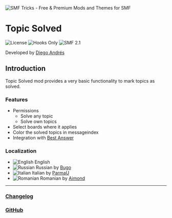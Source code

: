 ![SMF Tricks - Free & Premium Mods and Themes for SMF](https://smftricks.com/logos/logo.png)

# Topic Solved
![License](https://img.shields.io/badge/License-MIT-248049) ![Hooks Only](https://img.shields.io/badge/Hooks%20Only-Yes-6041a3) ![SMF 2.1](https://img.shields.io/badge/SMF-2.1-3f73a0)

Developed by [Diego Andrés](https://github.com/DiegoAndresCortes)

## Introduction
Topic Solved mod provides a very basic functionality to mark topics as solved.

### Features
- Permissions
  - Solve any topic
  - Solve own topics
- Select boards where it applies
- Color the solved topics in messageindex
- Integration with [Best Answer](https://github.com/SychO9/smf-best-answer)

### Localization
- ![English](https://www.simplemachines.org/site_images/lang/english.gif) English
- ![Russian](https://www.simplemachines.org/site_images/lang/russian.gif) Russian by [Bugo](https://www.simplemachines.org/community/index.php?action=profile;u=229017)
- ![Italian](https://www.simplemachines.org/site_images/lang/italian.gif) Italian by [ParmaU](https://github.com/ParmaU)
- ![Romanian](https://www.simplemachines.org/site_images/lang/romanian.gif) Romanian by [Aimond](https://www.simplemachines.org/community/index.php?action=profile;u=654752)

---
### [Changelog](https://github.com/SMFTricks/Topic-Solved/blob/main/CHANGELOG.md)
### [GitHub](https://github.com/SMFTricks/Topic-Solved)

